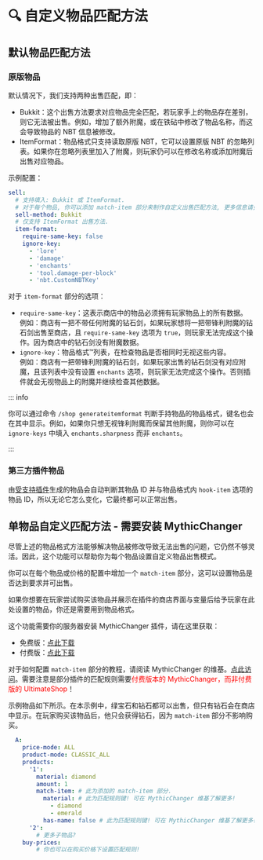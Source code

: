 # 🔍 自定义物品匹配方法

## 默认物品匹配方法

### 原版物品

默认情况下，我们支持两种出售匹配，即：

* Bukkit：这个出售方法要求对应物品完全匹配，若玩家手上的物品存在差别，则它无法被出售。例如，增加了额外附魔，或在铁砧中修改了物品名称，而这会导致物品的 NBT 信息被修改。
* ItemFormat：物品格式只支持读取原版 NBT，它可以设置原版 NBT 的忽略列表。如果你在忽略列表里加入了附魔，则玩家仍可以在修改名称或添加附魔后出售对应物品。

示例配置：

``` YAML
sell:
  # 支持填入: Bukkit 或 ItemFormat.
  # 对于每个物品, 你可以添加 match-item 部分来制作自定义出售匹配方法, 更多信息请见 Wiki.
  sell-method: Bukkit
  # 仅支持 ItemFormat 出售方法.
  item-format:
    require-same-key: false
    ignore-key:
      - 'lore'
      - 'damage'
      - 'enchants'
      - 'tool.damage-per-block'
      - 'nbt.CustomNBTKey'
```

对于 `item-format` 部分的选项：

* `require-same-key`：这表示商店中的物品必须拥有玩家物品上的所有数据。  
  例如：商店有一把不带任何附魔的钻石剑，如果玩家想将一把带锋利附魔的钻石剑出售至商店，且 `require-same-key` 选项为 `true`，则玩家无法完成这个操作。因为商店中的钻石剑没有附魔数据。
* `ignore-key`：物品格式™列表，在检查物品是否相同时无视这些内容。  
  例如：商店有一把带锋利附魔的钻石剑，如果玩家出售的钻石剑没有对应附魔，且该列表中没有设置 `enchants` 选项，则玩家无法完成这个操作。否则插件就会无视物品上的附魔并继续检查其他数据。

::: info

你可以通过命令 `/shop generateitemformat` 判断手持物品的物品格式，键名也会在其中显示。例如，如果你只想无视锋利附魔而保留其他附魔，则你可以在 `ignore-keys` 中填入 `enchants.sharpness` 而非 `enchants`。

:::

### 第三方插件物品

由[受支持插件](info.compatibility.md)生成的物品会自动判断其物品 ID 并与物品格式内 `hook-item` 选项的物品 ID，所以无论它怎么变化，它最终都可以正常出售。

## 单物品自定义匹配方法 - 需要安装 MythicChanger

尽管上述的物品格式方法能够解决物品被修改导致无法出售的问题，它仍然不够灵活。因此，这个功能可以帮助你为每个物品设置自定义物品出售模式。

你可以在每个物品或价格的配置中增加一个 `match-item` 部分，这可以设置物品是否达到要求并可出售。

如果你想要在玩家尝试购买该物品并展示在插件的商店界面与变量后给予玩家在此处设置的物品，你还是需要用到物品格式。

这个功能需要你的服务器安装 MythicChanger 插件，请在这里获取：

* 免费版：[点此下载](https://www.spigotmc.org/resources/mythicchanger-match-and-modify-all-your-items-without-trouble-1-14-1-21.98523/)
* 付费版：[点此下载](https://www.spigotmc.org/resources/mythicchanger-premium-match-and-modify-all-your-items-without-trouble-1-14-1-21.115913/)

对于如何配置 `match-item` 部分的教程，请阅读 MythicChanger 的维基。[点此访问](https://mythicchanger.superiormc.cn/)。需要注意是部分插件的匹配规则需要<font color="red">付费版本的 MythicChanger，而非付费版的 UltimateShop</font>！

示例物品如下所示。在本示例中，绿宝石和钻石都可以出售，但只有钻石会在商店中显示。在玩家购买该物品后，他只会获得钻石，因为 `match-item` 部分不影响购买。

``` YAML
  A:
    price-mode: ALL
    product-mode: CLASSIC_ALL
    products:
      '1':
        material: diamond
        amount: 1
        match-item: # 此为添加的 match-item 部分.
          material: # 此为匹配规则键! 可在 MythicChanger 维基了解更多!
            - diamond
            - emerald
          has-name: false # 此为匹配规则键! 可在 MythicChanger 维基了解更多!
      '2':
        # 更多子物品?
    buy-prices:
        # 你也可以在购买价格下设置匹配规则!
```